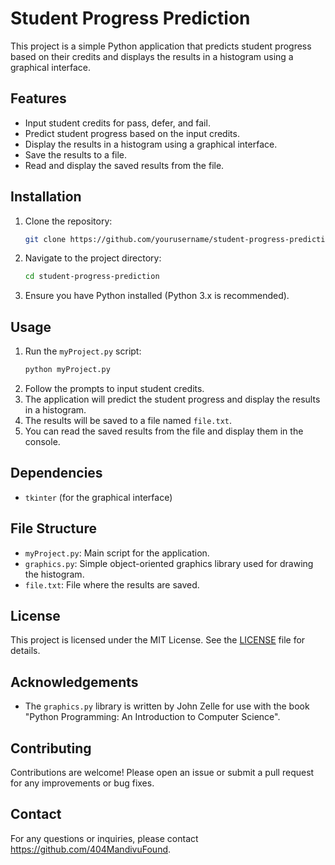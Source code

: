 # Student Progress Prediction

This project is a simple Python application that predicts student progress based on their credits and displays the results in a histogram using a graphical interface.

## Features

- Input student credits for pass, defer, and fail.
- Predict student progress based on the input credits.
- Display the results in a histogram using a graphical interface.
- Save the results to a file.
- Read and display the saved results from the file.

## Installation

1. Clone the repository:
    ```sh
    git clone https://github.com/yourusername/student-progress-prediction.git
    ```
2. Navigate to the project directory:
    ```sh
    cd student-progress-prediction
    ```
3. Ensure you have Python installed (Python 3.x is recommended).

## Usage

1. Run the `myProject.py` script:
    ```sh
    python myProject.py
    ```
2. Follow the prompts to input student credits.
3. The application will predict the student progress and display the results in a histogram.
4. The results will be saved to a file named `file.txt`.
5. You can read the saved results from the file and display them in the console.

## Dependencies

- `tkinter` (for the graphical interface)

## File Structure

- `myProject.py`: Main script for the application.
- `graphics.py`: Simple object-oriented graphics library used for drawing the histogram.
- `file.txt`: File where the results are saved.

## License

This project is licensed under the MIT License. See the [LICENSE](LICENSE) file for details.

## Acknowledgements

- The `graphics.py` library is written by John Zelle for use with the book "Python Programming: An Introduction to Computer Science".

## Contributing

Contributions are welcome! Please open an issue or submit a pull request for any improvements or bug fixes.

## Contact

For any questions or inquiries, please contact https://github.com/404MandivuFound.